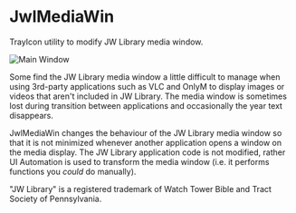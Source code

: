 # JwlMediaWin

TrayIcon utility to modify JW Library media window.

![Main Window](http://cv8.org.uk/soundbox/JwlMediaWin/Images/JwlMediaWin.png)

Some find the JW Library media window a little difficult to manage when using 3rd-party applications such as
VLC and OnlyM to display images or videos that aren't included in JW Library. The media window is sometimes lost 
during transition between applications and occasionally the year text disappears.

JwlMediaWin changes the behaviour of the JW Library media window so that it is not minimized whenever another 
application opens a window on the media display. The JW Library application code is not modified, rather 
UI Automation is used to transform the media window (i.e. it performs functions you _could_ do manually).

"JW Library" is a registered trademark of Watch Tower Bible and Tract Society of Pennsylvania.
